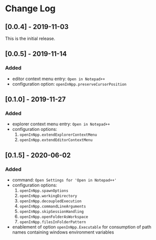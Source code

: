 # Change Log

## [0.0.4] - 2019-11-03
This is the initial release. 

## [0.0.5] - 2019-11-14
### Added
- editor context menu entry: `Open in Notepad++`
- configuration option: `openInNpp.preserveCursorPosition`

## [0.1.0] - 2019-11-27
### Added
- explorer context menu entry: `Open in Notepad++`
- configuration options:
  1. `openInNpp.extendExplorerContextMenu`
  2. `openInNpp.extendEditorContextMenu`

## [0.1.5] - 2020-06-02
### Added

- command: `Open Settings for 'Open in Notepad++'`
- configuration options:
  1. `openInNpp.spawnOptions`
  2. `openInNpp.workingDirectory`
  3. `openInNpp.decoupledExecution`
  4. `openInNpp.commandLineArguments`
  5. `openInNpp.skipSessionHandling`
  6. `openInNpp.openFolderAsWorkspace`
  7. `openInNpp.filesInFolderPattern`
- enablement of option `openInNpp.Executable` for consumption of path names containing windows environment variables